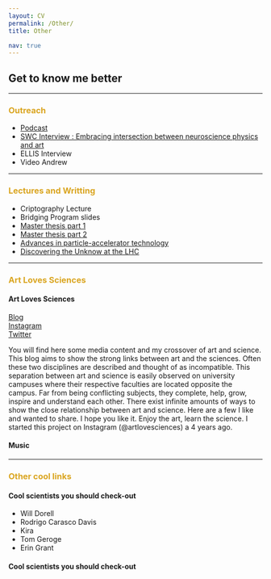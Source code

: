 ```yaml
---
layout: CV
permalink: /Other/
title: Other

nav: true 
---
```

## Get to know me better

***

<h3> <span style="color:#DAA520"> Outreach </span></h3>

<ul>
<li> <a href="https://www.youtube.com/watch?v=qIuFOMr0q4A&feature=youtu.be">Podcast </a>   </li>
<li> <a href="https://www.sainsburywellcome.org/web/qa/embracing-intersection-between-neuroscience-physics-and-art "> SWC Interview : Embracing intersection between neuroscience physics and art </a>  </li>
<li> ELLIS Interview </li>
<li> Video Andrew  </li>
</ul>

***

<h3> <span style="color:#DAA520"> Lectures and Writting  </span></h3>

<ul>
<li> Criptography Lecture </li>
<li> Bridging Program slides  </li>
<li> <a href="https://drive.google.com/file/d/1tqvEwYJhqrCzbVh-6tXCAesd3rQCXDIH/view?usp=sharing"> Master thesis part 1</a>  </li>
<li>  <a href="https://drive.google.com/file/d/1nQVe2dTjuFWiyDUziA5VSmehkd7SCtaS/view?usp=sharing"> Master thesis part 2</a> </li>
<li> <a href="https://drive.google.com/file/d/100-3g1coMObuSQ8FVzmd1PXJLDPNUo2f/view?usp=sharing"> Advances in particle-accelerator technology </a> </li>
<li> <a href="https://drive.google.com/file/d/100-3g1coMObuSQ8FVzmd1PXJLDPNUo2f/view?usp=sharing"> Discovering the Unknow at the LHC </a> </li>
</ul>


*****
<h3> <span style="color:#DAA520">Art Loves Sciences</span></h3>

#### Art Loves Sciences <br>


 <a href="https://artlovessciences.github.io">Blog </a>   </li> <br>
 <a href="https://artlovessciences.github.io">Instagram </a>   </li>  <br>
 <a href="https://artlovessciences.github.io">Twitter </a>   </li>


You will find here some media content and my crossover of art and science.
This blog aims to show the strong links between art and the sciences. 
Often these two disciplines are described and thought of as incompatible. 
This separation between art and science is easily observed on university campuses
where their respective faculties are located opposite the campus. 
Far from being conflicting subjects, they complete, help, grow, inspire and understand each other. 
There exist infinite amounts of ways to show the close relationship between art and science. 
Here are a few I like and wanted to share. I hope you like it. Enjoy the art, learn the science.
I started this project on Instagram (@artlovesciences) a 4 years ago. 


#### Music

***
<h3> <span style="color:#DAA520">Other cool links</span></h3> 

#### Cool scientists you should check-out <br>

<ul>
<li> Will Dorell  </li>
<li> Rodrigo Carasco Davis </li>
<li> Kira  </li>
<li> Tom Geroge  </li>
<li> Erin Grant </li>
</ul>


#### Cool scientists you should check-out <br>

  







 